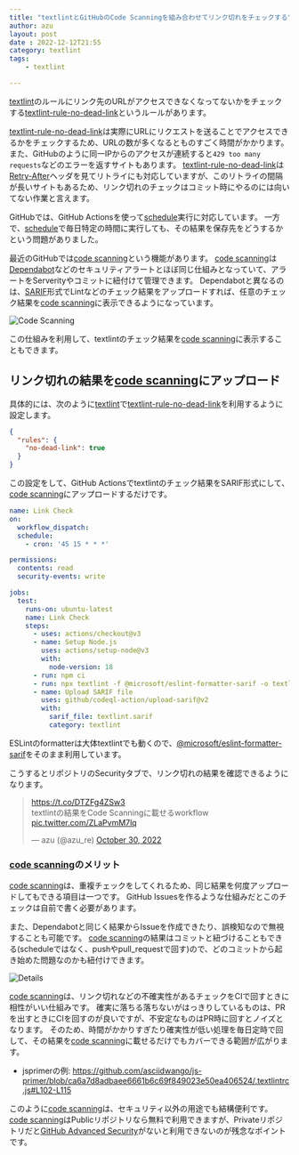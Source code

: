```yaml
---
title: "textlintとGitHubのCode Scanningを組み合わせてリンク切れをチェックする"
author: azu
layout: post
date : 2022-12-12T21:55
category: textlint
tags:
    - textlint

---
```


[textlint](https://textlint.github.io/)のルールにリンク先のURLがアクセスできなくなってないかをチェックする[textlint-rule-no-dead-link](https://github.com/textlint-rule/textlint-rule-no-dead-link)というルールがあります。

[textlint-rule-no-dead-link](https://github.com/textlint-rule/textlint-rule-no-dead-link)は実際にURLにリクエストを送ることでアクセスできるかをチェックするため、URLの数が多くなるとものすごく時間がかかります。
また、GitHubのように同一IPからのアクセスが連続すると`429 too many requests`などのエラーを返すサイトもあります。
[textlint-rule-no-dead-link](https://github.com/textlint-rule/textlint-rule-no-dead-link)は[Retry-After](https://developer.mozilla.org/en-US/docs/Web/HTTP/Headers/Retry-After)ヘッダを見てリトライにも対応していますが、このリトライの間隔が長いサイトもあるため、リンク切れのチェックはコミット時にやるのには向いてない作業と言えます。

GitHubでは、GitHub Actionsを使って[schedule](https://docs.github.com/ja/actions/using-workflows/events-that-trigger-workflows#schedule)実行に対応しています。
一方で、[schedule](https://docs.github.com/ja/actions/using-workflows/events-that-trigger-workflows#schedule)で毎日特定の時間に実行しても、その結果を保存先をどうするかという問題がありました。

最近のGitHubでは[code scanning](https://docs.github.com/en/code-security/code-scanning/automatically-scanning-your-code-for-vulnerabilities-and-errors/about-code-scanning)という機能があります。
[code scanning](https://docs.github.com/en/code-security/code-scanning/automatically-scanning-your-code-for-vulnerabilities-and-errors/about-code-scanning)は[Dependabot](https://github.com/dependabot)などのセキュリティアラートとほぼ同じ仕組みとなっていて、アラートをServerityやコミットに紐付けて管理できます。
Dependabotと異なるのは、[SARIF](https://docs.github.com/en/code-security/code-scanning/integrating-with-code-scanning/sarif-support-for-code-scanning)形式でLintなどのチェック結果をアップロードすれば、任意のチェック結果を[code scanning](https://docs.github.com/en/code-security/code-scanning/automatically-scanning-your-code-for-vulnerabilities-and-errors/about-code-scanning)に表示できるようになっています。

![Code Scanning](https://efcl.info/wp-content/uploads/2022/12/12-1670850335.png)

この仕組みを利用して、textlintのチェック結果を[code scanning](https://docs.github.com/en/code-security/code-scanning/automatically-scanning-your-code-for-vulnerabilities-and-errors/about-code-scanning)に表示することもできます。

## リンク切れの結果を[code scanning](https://docs.github.com/en/code-security/code-scanning/automatically-scanning-your-code-for-vulnerabilities-and-errors/about-code-scanning)にアップロード

具体的には、次のように[textlint](https://textlint.github.io/)で[textlint-rule-no-dead-link](https://github.com/textlint-rule/textlint-rule-no-dead-link)を利用するように設定します。

```json
{
  "rules": {
    "no-dead-link": true
  }
}
```

この設定をして、GitHub Actionsでtextlintのチェック結果をSARIF形式にして、[code scanning](https://docs.github.com/en/code-security/code-scanning/automatically-scanning-your-code-for-vulnerabilities-and-errors/about-code-scanning)にアップロードするだけです。

```yaml
name: Link Check
on:
  workflow_dispatch:
  schedule:
    - cron: '45 15 * * *'

permissions:
  contents: read
  security-events: write

jobs:
  test:
    runs-on: ubuntu-latest
    name: Link Check
    steps:
      - uses: actions/checkout@v3
      - name: Setup Node.js
        uses: actions/setup-node@v3
        with:
          node-version: 18
      - run: npm ci
      - run: npx textlint -f @microsoft/eslint-formatter-sarif -o textlint.sarif || exit 0 # workaround https://github.com/textlint/textlint/issues/103
      - name: Upload SARIF file
        uses: github/codeql-action/upload-sarif@v2
        with:
          sarif_file: textlint.sarif
          category: textlint
```

ESLintのformatterは大体textlintでも動くので、[@microsoft/eslint-formatter-sarif](https://github.com/microsoft/sarif-js-sdk/tree/main/packages/eslint-formatter-sarif)をそのまま利用しています。

こうするとリポジトリのSecurityタブで、リンク切れの結果を確認できるようになります。

<blockquote class="twitter-tweet"><p lang="ja" dir="ltr"><a href="https://t.co/DTZFg4ZSw3">https://t.co/DTZFg4ZSw3</a><br>textlintの結果をCode Scanningに載せるworkflow <a href="https://t.co/ZLaPvmM7lq">pic.twitter.com/ZLaPvmM7lq</a></p>&mdash; azu (@azu_re) <a href="https://twitter.com/azu_re/status/1586646564021235712?ref_src=twsrc%5Etfw">October 30, 2022</a></blockquote> <script async src="https://platform.twitter.com/widgets.js" charset="utf-8"></script> 

### [code scanning](https://docs.github.com/en/code-security/code-scanning/automatically-scanning-your-code-for-vulnerabilities-and-errors/about-code-scanning)のメリット

[code scanning](https://docs.github.com/en/code-security/code-scanning/automatically-scanning-your-code-for-vulnerabilities-and-errors/about-code-scanning)は、重複チェックをしてくれるため、同じ結果を何度アップロードしてもできる項目は一つです。
GitHub Issuesを作るような仕組みだとこのチェックは自前で書く必要があります。

また、Dependabotと同じく結果からIssueを作成できたり、誤検知なので無視することも可能です。
[code scanning](https://docs.github.com/en/code-security/code-scanning/automatically-scanning-your-code-for-vulnerabilities-and-errors/about-code-scanning)の結果はコミットと紐づけることもできる(scheduleではなく、pushやpull_requestで回す)ので、どのコミットから起き始めた問題なのかも紐付けできます。

![Details](https://efcl.info/wp-content/uploads/2022/12/12-1670850761.png)

[code scanning](https://docs.github.com/en/code-security/code-scanning/automatically-scanning-your-code-for-vulnerabilities-and-errors/about-code-scanning)は、リンク切れなどの不確実性があるチェックをCIで回すときに相性がいい仕組みです。
確実に落ちる落ちないがはっきりしているものは、PRを出すときにCIを回すのが良いですが、不安定なものはPR時に回すとノイズとなります。
そのため、時間がかかりすぎたり確実性が低い処理を毎日定時で回して、その結果を[code scanning](https://docs.github.com/en/code-security/code-scanning/automatically-scanning-your-code-for-vulnerabilities-and-errors/about-code-scanning)に載せるだけでもカバーできる範囲が広がります。

- jsprimerの例: https://github.com/asciidwango/js-primer/blob/ca6a7d8adbaee6661b6c69f849023e50ea406524/.textlintrc.js#L102-L115

このように[code scanning](https://docs.github.com/en/code-security/code-scanning/automatically-scanning-your-code-for-vulnerabilities-and-errors/about-code-scanning)は、セキュリティ以外の用途でも結構便利です。
[code scanning](https://docs.github.com/en/code-security/code-scanning/automatically-scanning-your-code-for-vulnerabilities-and-errors/about-code-scanning)はPublicリポジトリなら無料で利用できますが、Privateリポジトリだと[GitHub Advanced Security](https://docs.github.com/ja/get-started/learning-about-github/about-github-advanced-security)がないと利用できないのが残念なポイントです。
